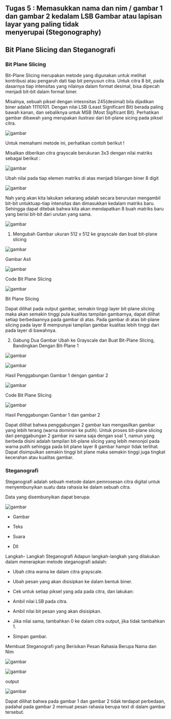 ## __Tugas 5 :__ Memasukkan nama dan nim / gambar 1 dan gambar 2 kedalam LSB Gambar atau lapisan layar yang paling tidak menyerupai (Stegonography)

## __Bit Plane Slicing dan Steganografi__

### __Bit Plane Slicing__

Bit-Plane Slicing merupakan metode yang digunakan untuk melihat kontribusi atau pengaruh dati tiap bit penyusun citra. Untuk citra 8 bit, pada dasarnya tiap intensitas yang nilainya dalam format desimal, bisa dipecah menjadi bit-bit dalam format biner.

Misalnya, sebuah piksel dengan intesnsitas 245(desimal) bila dijadikan biner adalah 11110101. Dengan nilai LSB (Least Significant Bit) berada paling bawah kanan, dan sebaliknya untuk MSB (Most Sigificant Bit). Perhatikan gambar dibawah yang merupakan ilustrasi dari bit-plane sicing pada piksel citra.

![gambar](/Tugas%205/gambar/1.png)

Untuk memahami metode ini, perhatikan contoh berikut !

Misalkan diberikan citra grayscale berukuran 3x3 dengan nilai matriks sebagai berikut :

![gambar](/Tugas%205/gambar/2.%20matriks.png)

Ubah nilai pada tiap elemen matriks di atas menjadi bilangan biner 8 digit

![gambar](/Tugas%205/gambar/3.%20mbiner.png)

Nah yang akan kita lakukan sekarang adalah secara berurutan mengambil bit-bit untuktuap-tiap intensitas dan dimasukkan kedalam matriks baru. Sehingga dapat ditebak bahwa kita akan mendapatkan 8 buah matriks baru yang berisi bit-bit dari urutan yang sama.

![gambar](/Tugas%205/gambar/4.%20bit-plane.png)

1. Mengubah Gambar ukuran 512 x 512 ke grayscale dan buat bit-plane slicing

![gambar](/Tugas%205/gambar/5.%20house.jpg)

Gambar Asli

![gambar](/Tugas%205/gambar/6.%20code_bit-plane2.png)

Code Bit Plane Slicing

![gambar](/Tugas%205/gambar/7.%20bit-plane2.png)

Bit Plane Slicing

Dapat dilihat pada output gambar, semakin tinggi layer bit-plane slicing maka akan semakin tinggi pula kualitas tampilan gambarnya, dapat dilihat setiap berbedaannya pada gambar di atas. Pada gambar di atas bit-plane slicing pada layer 8 mempunyai tampilan gambar kualitas lebih tinggi dari pada layer di bawahnya.

2. Gabung Dua Gambar Ubah ke Grayscale dan Buat Bit-Plane Slicing, Bandingkan Dengan Bit-Plane 1

![gambar](/Tugas%205/gambar/8.%20show_gambar.png)

![gambar](/Tugas%205/gambar/9.%20show_gambar3.png)

Hasil Penggabungan Gambar 1 dengan gambar 2

![gambar](/Tugas%205/gambar/10.%20code_bit-plane3.png)

Code Bit Plane Slicing

![gambar](/Tugas%205/gambar/11.%20bit_plane_gabung.png)

Hasil Penggabungan Gambar 1 dan gambar 2

Dapat dilihat bahwa penggabungan 2 gambar kan mengasilkan gambar yang lebih terang (warna dominan ke putih). Untuk proses bit-plane slicing dari penggabungan 2 gambar ini sama saja dengan soal 1, namun yang berbeda disini adalah tampilan bit-plane slicing yang lebih menonjol pada warna putih sehingga pada bit plane layer 8 gambar hampir tidak terlihat. Dapat disimpulkan semakin tinggi bit plane maka semakin tinggi juga tingkat kecerahan atau kualitas gambar.

### __Steganografi__

Steganografi adalah sebuah metode dalam pemrosesan citra digital untuk menyembunyikan suatu data rahasia ke dalam sebuah citra.

Data yang disembunyikan dapat berupa:

![gambar](/Tugas%205/gambar/12.%20cover_stego.png)
 - Gambar

 - Teks

 - Suara

 - Dll


 Langkah- Langkah Steganografi Adapun langkah-langkah yang dilakukan dalam menerapkan metode steganografi adalah:

 - Ubah citra warna ke dalam citra grayscale.

 - Ubah pesan yang akan disisipkan ke dalam bentuk biner.

 - Cek untuk setiap piksel yang ada pada citra, dan lakukan:

 - Ambil nilai LSB pada citra.

 - Ambil nilai bit pesan yang akan disisipkan.

 - Jika nilai sama, tambahkan 0 ke dalam citra output, jika tidak tambahkan 1.

 - Simpan gambar.

 Membuat Steganografi yang Berisikan Pesan Rahasia Berupa Nama dan Nim

 ![gambar](/Tugas%205/gambar/Gambar%20Stegonografi%201.png)

 ![gambar](/Tugas%205/gambar/Gambar%20Stegonografi%202.png)

 output

 ![gambar](/Tugas%205/gambar/show_stego%20hasil.png)

 Dapat dilihat bahwa pada gambar 1 dan gambar 2 tidak terdapat perbedaan, padahal pada gambar 2 memuat pesan rahasia berupa text di dalam gambar tersebut.